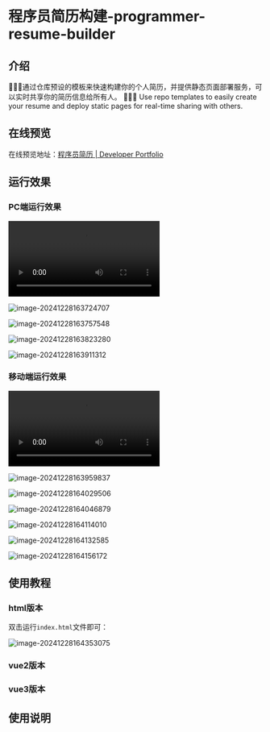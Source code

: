 # 程序员简历构建-programmer-resume-builder

## 介绍

🎉🎉🎉通过仓库预设的模板来快速构建你的个人简历，并提供静态页面部署服务，可以实时共享你的简历信息给所有人。
🎉🎉🎉 Use repo templates to easily create your resume and deploy static pages for real-time sharing with others.

## 在线预览

在线预览地址：[程序员简历 | Developer Portfolio](http://47.113.186.151/preview/)

## 运行效果

### PC端运行效果

<video src="PC-HD.mp4"></video>

![image-20241228163724707](img/README/image-20241228163724707.png)

![image-20241228163757548](img/README/image-20241228163757548.png)

![image-20241228163823280](img/README/image-20241228163823280.png)

![image-20241228163911312](img/README/image-20241228163911312.png)

### 移动端运行效果

<video src="https://gitee.com/yxx7318/programmer-resume-builder/blob/master/Phone-HD.mp4"></video>



![image-20241228163959837](img/README/image-20241228163959837.png)

![image-20241228164029506](img/README/image-20241228164029506.png)

![image-20241228164046879](img/README/image-20241228164046879.png)

![image-20241228164114010](img/README/image-20241228164114010.png)

![image-20241228164132585](img/README/image-20241228164132585.png)

![image-20241228164156172](img/README/image-20241228164156172.png)

## 使用教程

### html版本

双击运行`index.html`文件即可：

![image-20241228164353075](img/README/image-20241228164353075.png)

### vue2版本



### vue3版本



## 使用说明
